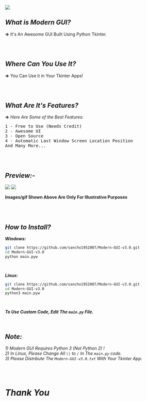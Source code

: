 [![](https://i.ibb.co/NSdZcg3/logo.png)](https://github.com/sancho1952007/Modern-GUI-v3.0)

## ***What is Modern GUI?***
**=>** It's An Awesome GUI Built Using Python Tkinter.

<br><br>

## ***Where Can You Use It?***
**=>** You Can Use it in Your Tkinter Apps!

<br><br>

## ***What Are It's Features?***
**=>** <em>Here Are Some of the Best Features:</em>  
<pre>
1 - Free to Use (Needs Credit)  
2 - Awesome UI  
3 - Open Source
4 - Automatic Last Window Screen Location Position
And Many More...
</pre>

<br><br>

## ***Preview:-***
![](https://i.ibb.co/s65b76z/Preview-Image.png)
![](https://i.ibb.co/1LyJ3v2/Preview-v3-0.gif)

**Images/gif Shown Above Are Only For Illustrative Purposes**

<br><br>

## ***How to Install?***
***Windows:***
```bash
git clone https://github.com/sancho1952007/Modern-GUI-v3.0.git
cd Modern-GUI-v3.0
python main.pyw
```

<br>

***Linux:***
```bash
git clone https://github.com/sancho1952007/Modern-GUI-v3.0.git
cd Modern-GUI-v3.0
python3 main.pyw
```
<br>

***To Use Custom Code, Edit The `main.py` File.***

<br>

## ***Note:*** 
*1) Modern GUI Requires Python 3 (Not Python 2) !*  
*2) In Linux, Please Change All `\\` to `/` In The `main.py` code.*  
*3) Please Distribute The `Modern-GUI-v3.0.txt` With Your Tkinter App.*

<br><br>

# ***Thank You***
